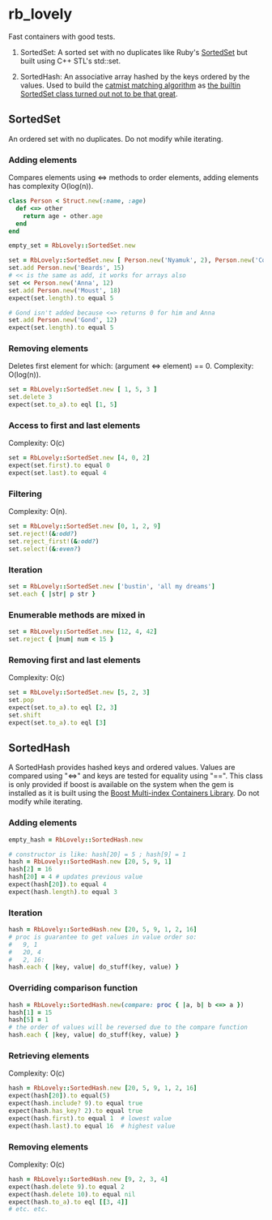 # rb\_lovely

Fast containers with good tests.

1. SortedSet: A sorted set with no duplicates like Ruby's [SortedSet](http://ruby-doc.org/stdlib-1.9.3/libdoc/set/rdoc/SortedSet.html) but built using C++ STL's std::set.

2. SortedHash: An associative array hashed by the keys ordered by the values. Used to build the [catmist matching algorithm](http://catmist.com) as [the builtin SortedSet class turned out not to be that great](http://architecturalatrocities.com/post/23659800703/the-ruby-standard-library-is-a-disgracene).

## SortedSet

An ordered set with no duplicates. Do not modify while iterating.

### Adding elements
Compares elements using <=> methods to order elements, adding elements has complexity O(log(n)).
```ruby
class Person < Struct.new(:name, :age)
  def <=> other
    return age - other.age
  end
end

empty_set = RbLovely::SortedSet.new

set = RbLovely::SortedSet.new [ Person.new('Nyamuk', 2), Person.new('Cold Rain', 9999) ]
set.add Person.new('Beards', 15)
# << is the same as add, it works for arrays also
set << Person.new('Anna', 12)
set.add Person.new('Moust', 18)
expect(set.length).to equal 5

# Gond isn't added because <=> returns 0 for him and Anna
set.add Person.new('Gond', 12)
expect(set.length).to equal 5
```

### Removing elements

Deletes first element for which: (argument <=> element) == 0. Complexity: O(log(n)).
```ruby
set = RbLovely::SortedSet.new [ 1, 5, 3 ]
set.delete 3
expect(set.to_a).to eql [1, 5]
```

### Access to first and last elements
Complexity: O(c)
```ruby
set = RbLovely::SortedSet.new [4, 0, 2]
expect(set.first).to equal 0
expect(set.last).to equal 4
```

### Filtering
Complexity: O(n).
```ruby
set = RbLovely::SortedSet.new [0, 1, 2, 9]
set.reject!(&:odd?)
set.reject_first!(&:odd?)
set.select!(&:even?)
```

### Iteration
```ruby
set = RbLovely::SortedSet.new ['bustin', 'all my dreams']
set.each { |str| p str }
```

### Enumerable methods are mixed in
```ruby
set = RbLovely::SortedSet.new [12, 4, 42]
set.reject { |num| num < 15 }
```

### Removing first and last elements
Complexity: O(c)
```ruby
set = RbLovely::SortedSet.new [5, 2, 3]
set.pop
expect(set.to_a).to eql [2, 3]
set.shift
expect(set.to_a).to eql [3]
```

## SortedHash
A SortedHash provides hashed keys and ordered values. Values are compared using "<=>" and keys are tested for equality using "==". This class is only provided if boost is available on the system when the gem is installed as it is built using the [Boost Multi-index Containers Library](http://www.boost.org/doc/libs/1_56_0/libs/multi_index/doc/index.html). Do not modify while iterating.

### Adding elements
```ruby
empty_hash = RbLovely::SortedHash.new

# constructor is like: hash[20] = 5 ; hash[9] = 1
hash = RbLovely::SortedHash.new [20, 5, 9, 1]
hash[2] = 16
hash[20] = 4 # updates previous value
expect(hash[20]).to equal 4
expect(hash.length).to equal 3
```

### Iteration
```ruby
hash = RbLovely::SortedHash.new [20, 5, 9, 1, 2, 16]
# proc is guarantee to get values in value order so:
#   9, 1
#   20, 4
#   2, 16:
hash.each { |key, value| do_stuff(key, value) }
```

### Overriding comparison function
```ruby
hash = RbLovely::SortedHash.new(compare: proc { |a, b| b <=> a })
hash[1] = 15
hash[5] = 1
# the order of values will be reversed due to the compare function
hash.each { |key, value| do_stuff(key, value) }
```

### Retrieving elements
Complexity: O(c)
```ruby
hash = RbLovely::SortedHash.new [20, 5, 9, 1, 2, 16]
expect(hash[20]).to equal(5)
expect(hash.include? 9).to equal true
expect(hash.has_key? 2).to equal true
expect(hash.first).to equal 1  # lowest value
expect(hash.last).to equal 16  # highest value
```

### Removing elements
Complexity: O(c)
```ruby
hash = RbLovely::SortedHash.new [9, 2, 3, 4]
expect(hash.delete 9).to equal 2
expect(hash.delete 10).to equal nil
expect(hash.to_a).to eql [[3, 4]]
# etc. etc.
```

